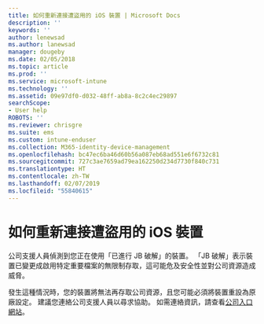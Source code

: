 ```yaml
---
title: 如何重新連接遭盜用的 iOS 裝置 | Microsoft Docs
description: ''
keywords: ''
author: lenewsad
ms.author: lanewsad
manager: dougeby
ms.date: 02/05/2018
ms.topic: article
ms.prod: ''
ms.service: microsoft-intune
ms.technology: ''
ms.assetid: 09e97df0-d032-48ff-ab8a-8c2c4ec29897
searchScope:
- User help
ROBOTS: ''
ms.reviewer: chrisgre
ms.suite: ems
ms.custom: intune-enduser
ms.collection: M365-identity-device-management
ms.openlocfilehash: bc47ec6ba46d60b56a087eb68ad551e6f6732c81
ms.sourcegitcommit: 727c3ae7659ad79ea162250d234d7730f840c731
ms.translationtype: HT
ms.contentlocale: zh-TW
ms.lasthandoff: 02/07/2019
ms.locfileid: "55840615"
---
```

# <a name="how-to-reconnect-a-compromised-ios-device"></a>如何重新連接遭盜用的 iOS 裝置

公司支援人員偵測到您正在使用「已進行 JB 破解」的裝置。 「JB 破解」表示裝置已變更成啟用特定重要檔案的無限制存取，這可能危及安全性並對公司資源造成威脅。 

發生這種情況時，您的裝置將無法再存取公司資源，且您可能必須將裝置重設為原廠設定。 建議您連絡公司支援人員以尋求協助。 如需連絡資訊，請查看[公司入口網站](https://go.microsoft.com/fwlink/?linkid=2010980)。

